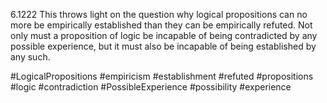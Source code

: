 6.1222 This throws light on the question why logical propositions can no more be empirically established than they can be empirically refuted. 
Not only must a proposition of logic be incapable of being contradicted by any possible experience, but it must also be incapable of being established by any such.

#LogicalPropositions #empiricism #establishment #refuted #propositions #logic #contradiction #PossibleExperience #possibility #experience